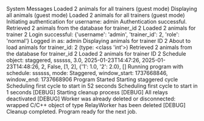 System Messages
Loaded 2 animals for all trainers (guest mode)
Displaying all animals (guest mode)
Loaded 2 animals for all trainers (guest mode)
Initiating authentication for username: admin
Authentication successful.
Retrieved 2 animals from the database for trainer_id 2
Loaded 2 animals for trainer 2
Login successful: {'username': 'admin', 'trainer_id': 2, 'role': 'normal'}
Logged in as: admin
Displaying animals for trainer ID 2
About to load animals for trainer_id: 2 (type: <class 'int'>)
Retrieved 2 animals from the database for trainer_id 2
Loaded 2 animals for trainer ID 2
Schedule object: staggered, ssssss, 3.0, 2025-01-23T14:47:26, 2025-01-23T14:48:26, 2, False, [1, 2], {'1': 1.0, '2': 2.0}, []
Running program with schedule: ssssss, mode: Staggered, window_start: 1737668846, window_end: 1737668906
Program Started
Starting staggered cycle
Scheduling first cycle to start in 52 seconds
Scheduling first cycle to start in 1 seconds
[DEBUG] Starting cleanup process
[DEBUG] All relays deactivated
[DEBUG] Worker was already deleted or disconnected: wrapped C/C++ object of type RelayWorker has been deleted
[DEBUG] Cleanup completed. Program ready for the next job. 